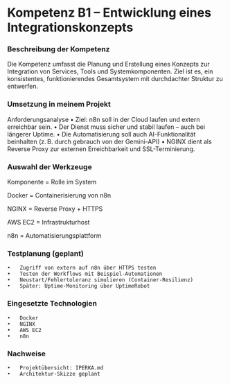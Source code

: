 # Kompetenz B1 – Entwicklung eines Integrationskonzepts

### Beschreibung der Kompetenz

Die Kompetenz umfasst die Planung und Erstellung eines Konzepts zur Integration von Services, Tools und Systemkomponenten. Ziel ist es, ein konsistentes, funktionierendes Gesamtsystem mit durchdachter Struktur zu entwerfen.

### Umsetzung in meinem Projekt

Anforderungsanalyse
	•	Ziel: n8n soll in der Cloud laufen und extern erreichbar sein.
	•	Der Dienst muss sicher und stabil laufen – auch bei längerer Uptime.
	•	Die Automatisierung soll auch AI-Funktionalität beinhalten (z. B. durch gebrauch von der Gemini-API)
	•	NGINX dient als Reverse Proxy zur externen Erreichbarkeit und SSL-Terminierung.

### Auswahl der Werkzeuge

Komponente =	Rolle im System

Docker = 	Containerisierung von n8n

NGINX =		Reverse Proxy + HTTPS

AWS EC2 =	Infrastrukturhost

n8n = 		Automatisierungsplattform

### Testplanung (geplant)
	•	Zugriff von extern auf n8n über HTTPS testen
	•	Testen der Workflows mit Beispiel-Automationen
	•	Neustart/Fehlertoleranz simulieren (Container-Resilienz)
	•	Später: Uptime-Monitoring über UptimeRobot

### Eingesetzte Technologien
	•	Docker
	•	NGINX
	•	AWS EC2
	•	n8n

### Nachweise
	•	Projektübersicht: IPERKA.md
	•	Architektur-Skizze geplant
